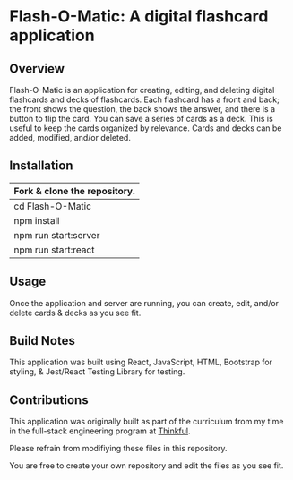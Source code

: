 # Flash-O-Matic: A digital flashcard application

## Overview
Flash-O-Matic is an application for creating, editing, and deleting digital flashcards and decks of flashcards. Each flashcard has a front and back; the front shows the question, the back shows the answer, and there is a button to flip the card. You can save a series of cards as a deck. This is useful to keep the cards organized by relevance. Cards and decks can be added, modified, and/or deleted. 

## Installation
Fork & clone the repository. |
---------------------------- |
cd Flash-O-Matic             |
npm install                  |
npm run start:server         |
npm run start:react          |

## Usage
Once the application and server are running, you can create, edit, and/or delete cards & decks as you see fit.

## Build Notes
This application was built using React, JavaScript, HTML, Bootstrap for styling, & Jest/React Testing Library for testing.

## Contributions
This application was originally built as part of the curriculum from my time in the full-stack engineering program at [Thinkful](https://www.thinkful.com/).

Please refrain from modifiying these files in this repository.

You are free to create your own repository and edit the files as you see fit.
